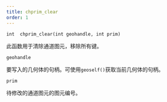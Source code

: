 ```yaml
---
title: chprim_clear
order: 1
---
```

`int  chprim_clear(int geohandle, int prim)`

此函数用于清除通道图元，移除所有键。

`geohandle`

要写入的几何体的句柄。可使用`geoself()`获取当前几何体的句柄。

`prim`

待修改的通道图元的图元编号。
